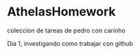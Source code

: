 # AthelasHomework
coleccion de tareas de pedro con carinho

Dia 1, investigando como trabajar con github
